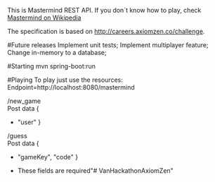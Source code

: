 This is Mastermind REST API. If you don´t know how to play, check <a href="https://en.wikipedia.org/wiki/Mastermind_(board_game)#Gameplay_and_rules" rel="nofollow">Mastermind on Wikipedia</a>

The specification is based on http://careers.axiomzen.co/challenge.

#Future releases
Implement unit tests;
Implement multiplayer feature;
Change in-memory to a database;


#Starting
mvn spring-boot:run


#Playing
To play just use the resources:
Endpoint=http://localhost:8080/mastermind

/new_game
</br>
Post data {
*	"user"
}


/guess
</br>
Post data {
*	"gameKey",
	"code"
}

* These fields are required"# VanHackathonAxiomZen" 
